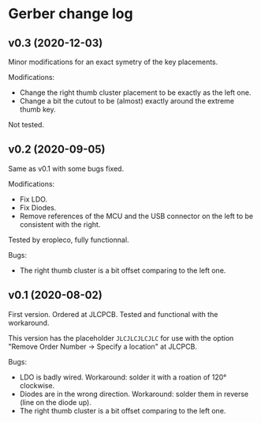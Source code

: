 # Gerber change log

## v0.3 (2020-12-03)

Minor modifications for an exact symetry of the key placements.

Modifications:
 * Change the right thumb cluster placement to be exactly as the left
   one.
 * Change a bit the cutout to be (almost) exactly around the extreme
   thumb key.

Not tested.

## v0.2 (2020-09-05)

Same as v0.1 with some bugs fixed.

Modifications:
 * Fix LDO.
 * Fix Diodes.
 * Remove references of the MCU and the USB connector on the left to
   be consistent with the right.

Tested by eropleco, fully functionnal.

Bugs:
 * The right thumb cluster is a bit offset comparing to the left one.

## v0.1 (2020-08-02)

First version. Ordered at JLCPCB. Tested and functional with the
workaround.

This version has the placeholder `JLCJLCJLCJLC` for use with the
option "Remove Order Number -> Specify a location" at JLCPCB.

Bugs:
 * LDO is badly wired. Workaround: solder it with a roation of 120°
   clockwise.
 * Diodes are in the wrong direction. Workaround: solder them in
   reverse (line on the diode up).
 * The right thumb cluster is a bit offset comparing to the left one.

